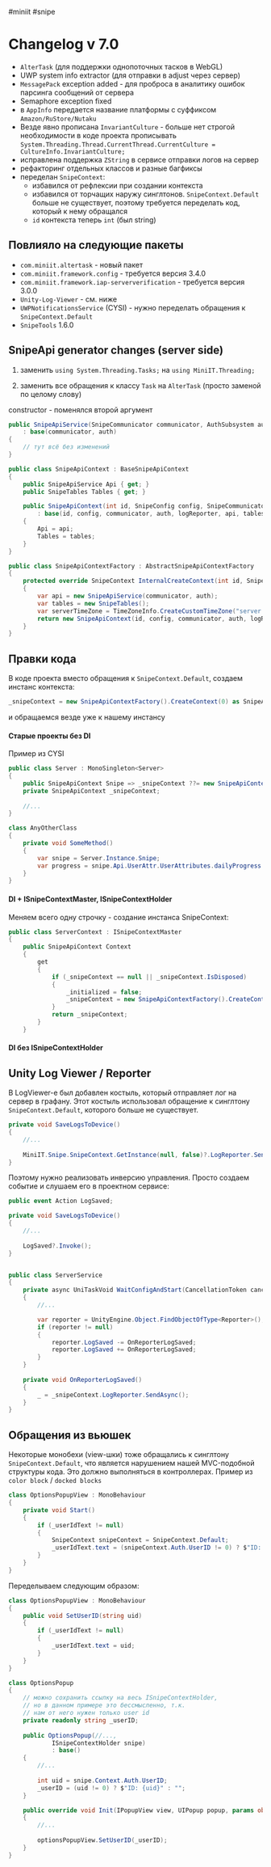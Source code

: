 #miniit  #snipe 
# Changelog v 7.0
- `AlterTask` (для поддержки однопоточных тасков в WebGL)
- UWP system info extractor (для отправки в adjust через сервер)
- `MessagePack` exception added - для проброса в аналитику ошибок парсинга сообщений от сервера
- Semaphore exception fixed
- в `AppInfo` передается название платформы с суффиксом `Amazon/RuStore/Nutaku`
- Везде явно прописана `InvariantCulture` - больше нет строгой необходимости в коде проекта прописывать
  `System.Threading.Thread.CurrentThread.CurrentCulture = CultureInfo.InvariantCulture;`
- исправлена поддержка `ZString` в сервисе отправки логов на сервер
- рефакторинг отдельных классов и разные багфиксы
- переделан `SnipeContext`:
	- избавился от рефлексии при создании контекста
	- избавился от торчащих наружу синглтонов. `SnipeContext.Default` больше не существует, поэтому требуется переделать код, который к нему обращался
	- `id` контекста теперь `int` (был string)

## Повлияло на следующие пакеты
- `com.miniit.altertask` - новый пакет
- `com.miniit.framework.config` - требуется версия 3.4.0
- `com.miniit.framework.iap-serververification` - требуется версия 3.0.0
- `Unity-Log-Viewer` - см. ниже
- `UWPNotificationsService` (CYSI) - нужно переделать обращения к `SnipeContext.Default`
- `SnipeTools` 1.6.0

## SnipeApi generator changes (server side)
1. заменить
`using System.Threading.Tasks;`
на
`using MiniIT.Threading;`

2. заменить все обращения к классу `Task` на `AlterTask` (просто заменой по целому слову)

constructor - поменялся второй аргумент
```csharp
public SnipeApiService(SnipeCommunicator communicator, AuthSubsystem auth)
	: base(communicator, auth)
{
	// тут всё без изменений
}
```

```csharp
public class SnipeApiContext : BaseSnipeApiContext
{
	public SnipeApiService Api { get; }
	public SnipeTables Tables { get; }

	public SnipeApiContext(int id, SnipeConfig config, SnipeCommunicator communicator, AuthSubsystem auth, LogReporter logReporter, SnipeApiService api, SnipeTables tables, TimeZoneInfo serverTimeZone)
		: base(id, config, communicator, auth, logReporter, api, tables, serverTimeZone)
	{
		Api = api;
		Tables = tables;
	}
}

public class SnipeApiContextFactory : AbstractSnipeApiContextFactory
{
	protected override SnipeContext InternalCreateContext(int id, SnipeConfig config, SnipeCommunicator communicator, AuthSubsystem auth, LogReporter logReporter)
	{
		var api = new SnipeApiService(communicator, auth);
		var tables = new SnipeTables();
		var serverTimeZone = TimeZoneInfo.CreateCustomTimeZone("server time", TimeSpan.FromHours(3), "server time", "server time");
		return new SnipeApiContext(id, config, communicator, auth, logReporter, api, tables, serverTimeZone);
	}
}
```

## Правки кода
В коде проекта вместо обращения к `SnipeContext.Default`, создаем инстанс контекста:
```csharp
_snipeContext = new SnipeApiContextFactory().CreateContext(0) as SnipeApiContext;
```

и обращаемся везде уже к нашему инстансу

#### Старые проекты без DI
Пример из CYSI
```csharp
public class Server : MonoSingleton<Server>
{
	public SnipeApiContext Snipe => _snipeContext ??= new SnipeApiContextFactory().CreateContext(0) as SnipeApiContext;
	private SnipeApiContext _snipeContext;
	
	//...
}

class AnyOtherClass
{
	private void SomeMethod()
	{
		var snipe = Server.Instance.Snipe;
		var progress = snipe.Api.UserAttr.UserAttributes.dailyProgress.GetValue();
	}
}
```

#### DI + ISnipeContextMaster, ISnipeContextHolder
Меняем всего одну строчку - создание инстанса SnipeContext:
```csharp
public class ServerContext : ISnipeContextMaster
{
	public SnipeApiContext Context
	{
		get
		{
			if (_snipeContext == null || _snipeContext.IsDisposed)
			{
				_initialized = false;
				_snipeContext = new SnipeApiContextFactory().CreateContext(0) as SnipeApiContext;
			}
			return _snipeContext;
		}
	}
```

#### DI без ISnipeContextHolder


## Unity Log Viewer / Reporter
В LogViewer-е был добавлен костыль, который отправляет лог на сервер в графану. Этот костыль использовал обращение к синглтону `SnipeContext.Default`, которого больше не существует.
```csharp
private void SaveLogsToDevice()
{
	//...
	
	MiniIT.Snipe.SnipeContext.GetInstance(null, false)?.LogReporter.SendAsync();
}
```
Поэтому нужно реализовать инверсию управления. Просто создаем событие и слушаем его в проектном сервисе:
```csharp
public event Action LogSaved;

private void SaveLogsToDevice()
{
	//...
	
	LogSaved?.Invoke();
}
```
```csharp

public class ServerService
{
	private async UniTaskVoid WaitConfigAndStart(CancellationToken cancellationToken)
	{
		//...

		var reporter = UnityEngine.Object.FindObjectOfType<Reporter>();
		if (reporter != null)
		{
			reporter.LogSaved -= OnReporterLogSaved;
			reporter.LogSaved += OnReporterLogSaved;
		}
	}
	
	private void OnReporterLogSaved()
	{
		_ = _snipeContext.LogReporter.SendAsync();
	}
}
```

## Обращения из вьюшек
Некоторые монобехи (view-шки) тоже обращались к синглтону `SnipeContext.Default`, что является нарушением нашей MVC-подобной структуры кода. Это должно выполняться в контроллерах.
Пример из `color block` / `docked blocks`
```csharp
class OptionsPopupView : MonoBehaviour
{
	private void Start()
	{
		if (_userIdText != null)
		{
			SnipeContext snipeContext = SnipeContext.Default;
			_userIdText.text = (snipeContext.Auth.UserID != 0) ? $"ID: {snipeContext.Auth.UserID}" : "";
		}
	}
}
```
Переделываем следующим образом:
```csharp
class OptionsPopupView : MonoBehaviour
{
	public void SetUserID(string uid)
	{
		if (_userIdText != null)
		{
			_userIdText.text = uid;
		}
	}
}

class OptionsPopup
{
	// можно сохранить ссылку на весь ISnipeContextHolder,
	// но в данном примере это бессмысленно, т.к.
	// нам от него нужен только user id
	private readonly string _userID;
	
	public OptionsPopup(//...,
            ISnipeContextHolder snipe)
            : base()
	{
		//...
		
		int uid = snipe.Context.Auth.UserID;
		_userID = (uid != 0) ? $"ID: {uid}" : "";
	}

	public override void Init(IPopupView view, UIPopup popup, params object[] args)
	{
		//...
		
		optionsPopupView.SetUserID(_userID);
	}
}
```

